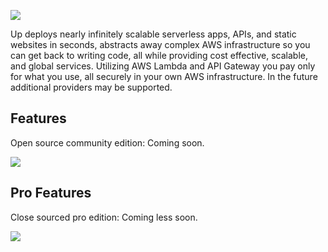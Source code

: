![](https://dl.dropboxusercontent.com/u/6396913/Apex/Up/Readme/title-fs8.png)

Up deploys nearly infinitely scalable serverless apps, APIs, and static websites in seconds, abstracts away complex AWS infrastructure so you can get back to writing code, all while providing cost effective, scalable, and global services. Utilizing AWS Lambda and API Gateway you pay only for what you use, all securely in your own AWS infrastructure. In the future additional providers may be supported.

## Features

Open source community edition: Coming soon.

![](https://dl.dropboxusercontent.com/u/6396913/Apex/Up/Readme/up-features-community.png)

## Pro Features

Close sourced pro edition: Coming less soon.

<a href="https://apex.sh"><img src="http://tjholowaychuk.com:6000/svg/sponsor"></a>
